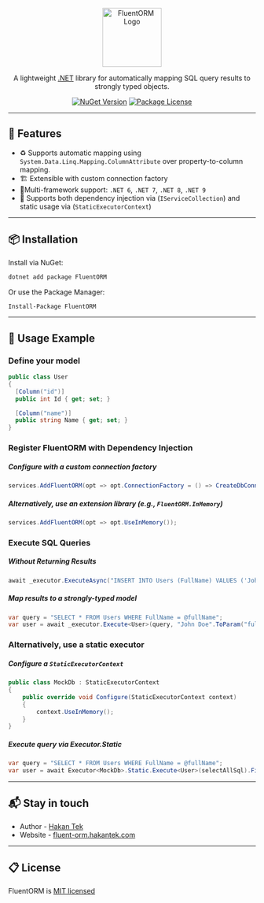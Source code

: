 <p align="center">
  <a href="http://fluent-orm.hakantek.com/" target="blank"><img src="https://raw.githubusercontent.com/hakanttek/FluentORM/e37ea2e42c27d99a8478219ee92a3873fc18c8ba/assest/icon.svg" width="120" alt="FluentORM Logo" /></a>
</p>
  <p align="center">A lightweight <a href="http://nodejs.org" target="_blank">.NET</a> library for automatically mapping SQL query results to strongly typed objects.</p>
    <p align="center">
<a href="https://www.nuget.org/packages/FluentORM" target="_blank"><img src="https://img.shields.io/nuget/v/FluentORM.svg?style=flat" alt="NuGet Version" /></a>
<a href="https://raw.githubusercontent.com/hakanttek/FluentORM/refs/heads/master/LICENSE.txt" target="_blank"><img src="https://img.shields.io/github/license/hakanttek/FluentORM" alt="Package License" /></a>
</p>

---
## 🚀 Features

- ♻️ Supports automatic mapping using `System.Data.Linq.Mapping.ColumnAttribute` over property-to-column mapping.
- 🏗️ Extensible with custom connection factory
- 🧩Multi-framework support: `.NET 6`, `.NET 7`, `.NET 8`, `.NET 9`
- 🧪 Supports both dependency injection via (`IServiceCollection`) and static usage via (`StaticExecutorContext`)
---
## 📦 Installation

Install via NuGet:

```bash
dotnet add package FluentORM
```

Or use the Package Manager:
```bash
Install-Package FluentORM
```
---
## 🚀 Usage Example

### Define your model
```csharp
public class User
{
  [Column("id")]
  public int Id { get; set; }

  [Column("name")]
  public string Name { get; set; }
}
```

### Register FluentORM with Dependency Injection
##### Configure with a custom connection factory
```csharp
services.AddFluentORM(opt => opt.ConnectionFactory = () => CreateDbConnection(cnnStr));
```
##### Alternatively, use an extension library (e.g., `FluentORM.InMemory`)
```csharp
services.AddFluentORM(opt => opt.UseInMemory());
```

### Execute SQL Queries
##### Without Returning Results
```csharp
await _executor.ExecuteAsync("INSERT INTO Users (FullName) VALUES ('John Doe');");
```
##### Map results to a strongly-typed model
```csharp
var query = "SELECT * FROM Users WHERE FullName = @fullName";
var user = await _executor.Execute<User>(query, "John Doe".ToParam("fullName")).FirstOrDefaultAsync();
```

### Alternatively, use a static executor
##### Configure a `StaticExecutorContext`
```csharp
public class MockDb : StaticExecutorContext
{
    public override void Configure(StaticExecutorContext context)
    {
        context.UseInMemory();
    }
}
```
##### Execute query via Executor<TContext>.Static
```csharp
var query = "SELECT * FROM Users WHERE FullName = @fullName";
var user = await Executor<MockDb>.Static.Execute<User>(selectAllSql).FirstOrDefaultAsync();
```
---
## 📬 Stay in touch
- Author - [Hakan Tek](https://www.hakantek.com/)
- Website - [fluent-orm.hakantek.com](https://fluent-orm.hakantek.com/)
---
## 📋 License
FluentORM is [MIT licensed](https://raw.githubusercontent.com/hakanttek/FluentORM/refs/heads/master/LICENSE.txt)